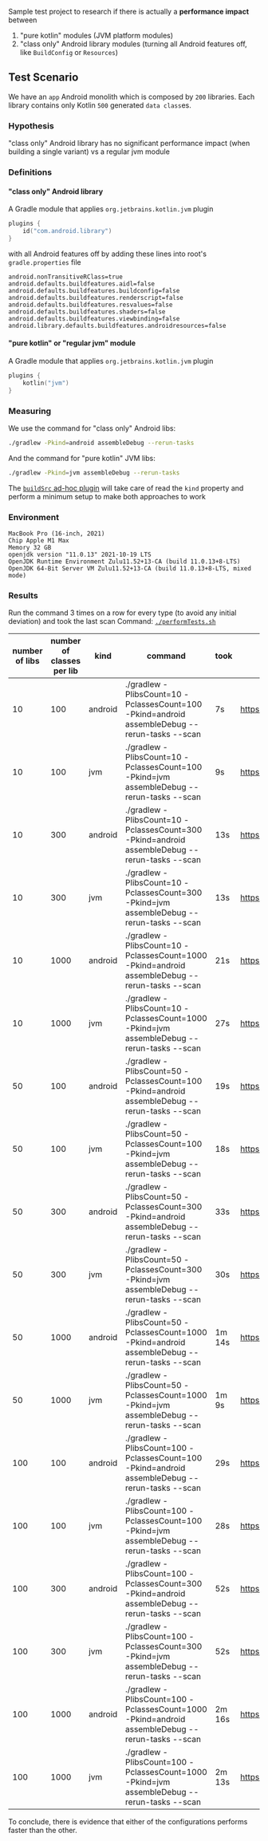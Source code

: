 Sample test project to research if there is actually a **performance impact** between
1) "pure kotlin" modules (JVM platform modules)
2) "class only" Android library modules (turning all Android features off, like `BuildConfig` or `Resources`)

## Test Scenario
We have an `app` Android monolith which is composed by `200` libraries.
Each library contains only Kotlin `500` generated `data class`es.

### Hypothesis
"class only" Android library has no significant performance impact (when building a single variant) vs a regular jvm module

### Definitions
#### "class only" Android library
A Gradle module that applies `org.jetbrains.kotlin.jvm` plugin
```kotlin
plugins {
    id("com.android.library")
}
```
with all Android features off by adding these lines into root's `gradle.properties` file
```properties
android.nonTransitiveRClass=true
android.defaults.buildfeatures.aidl=false
android.defaults.buildfeatures.buildconfig=false
android.defaults.buildfeatures.renderscript=false
android.defaults.buildfeatures.resvalues=false
android.defaults.buildfeatures.shaders=false
android.defaults.buildfeatures.viewbinding=false
android.library.defaults.buildfeatures.androidresources=false
```

#### "pure kotlin" or "regular jvm" module
A Gradle module that applies `org.jetbrains.kotlin.jvm` plugin
```kotlin
plugins {
    kotlin("jvm")
}
```

### Measuring
We use the command for "class only" Android libs:
```sh
./gradlew -Pkind=android assembleDebug --rerun-tasks
```
And the command for "pure kotlin" JVM libs:
```sh
./gradlew -Pkind=jvm assembleDebug --rerun-tasks
```
The [`buildSrc` ad-hoc plugin](buildSrc/src/main/kotlin/generate-test-lib.gradle.kts) will take care of read the `kind` property and perform a
minimum setup to make both approaches to work

### Environment
```
MacBook Pro (16-inch, 2021)
Chip Apple M1 Max
Memory 32 GB
openjdk version "11.0.13" 2021-10-19 LTS
OpenJDK Runtime Environment Zulu11.52+13-CA (build 11.0.13+8-LTS)
OpenJDK 64-Bit Server VM Zulu11.52+13-CA (build 11.0.13+8-LTS, mixed mode)
```

### Results
Run the command 3 times on a row for every type (to avoid any initial deviation) and took the last scan
Command: [`./performTests.sh`](performTests.sh)

| number of libs | number of classes per lib | kind | command | took | build scan |
| --- | --- | --- | --- | --- | --- |
| 10 | 100 | android | ./gradlew -PlibsCount=10 -PclassesCount=100 -Pkind=android assembleDebug --rerun-tasks --scan | 7s | https://gradle.com/s/guyqxtl2jymrq |
| 10 | 100 | jvm | ./gradlew -PlibsCount=10 -PclassesCount=100 -Pkind=jvm assembleDebug --rerun-tasks --scan | 9s | https://gradle.com/s/l6kw4uoasnd2m |
| 10 | 300 | android | ./gradlew -PlibsCount=10 -PclassesCount=300 -Pkind=android assembleDebug --rerun-tasks --scan | 13s | https://gradle.com/s/dncdmsvt7f54k |
| 10 | 300 | jvm | ./gradlew -PlibsCount=10 -PclassesCount=300 -Pkind=jvm assembleDebug --rerun-tasks --scan | 13s | https://gradle.com/s/7o4r2yphwe5ha |
| 10 | 1000 | android | ./gradlew -PlibsCount=10 -PclassesCount=1000 -Pkind=android assembleDebug --rerun-tasks --scan | 21s | https://gradle.com/s/lv54zkjeyo55m |
| 10 | 1000 | jvm | ./gradlew -PlibsCount=10 -PclassesCount=1000 -Pkind=jvm assembleDebug --rerun-tasks --scan | 27s | https://gradle.com/s/aqxx7oy4d2cw4 |
| 50 | 100 | android | ./gradlew -PlibsCount=50 -PclassesCount=100 -Pkind=android assembleDebug --rerun-tasks --scan | 19s | https://gradle.com/s/gbqik5coxkcvs |
| 50 | 100 | jvm | ./gradlew -PlibsCount=50 -PclassesCount=100 -Pkind=jvm assembleDebug --rerun-tasks --scan | 18s | https://gradle.com/s/hk7kg2vpf2xl2 |
| 50 | 300 | android | ./gradlew -PlibsCount=50 -PclassesCount=300 -Pkind=android assembleDebug --rerun-tasks --scan | 33s | https://gradle.com/s/cm3xb7cf7esf6 |
| 50 | 300 | jvm | ./gradlew -PlibsCount=50 -PclassesCount=300 -Pkind=jvm assembleDebug --rerun-tasks --scan | 30s | https://gradle.com/s/n4uj2gkot4uvq |
| 50 | 1000 | android | ./gradlew -PlibsCount=50 -PclassesCount=1000 -Pkind=android assembleDebug --rerun-tasks --scan | 1m 14s | https://gradle.com/s/dhhvxknkhscs2 |
| 50 | 1000 | jvm | ./gradlew -PlibsCount=50 -PclassesCount=1000 -Pkind=jvm assembleDebug --rerun-tasks --scan | 1m 9s | https://gradle.com/s/jrohdwb5z2ake |
| 100 | 100 | android | ./gradlew -PlibsCount=100 -PclassesCount=100 -Pkind=android assembleDebug --rerun-tasks --scan | 29s | https://gradle.com/s/v2xvjyq5qas34 |
| 100 | 100 | jvm | ./gradlew -PlibsCount=100 -PclassesCount=100 -Pkind=jvm assembleDebug --rerun-tasks --scan | 28s | https://gradle.com/s/dubygrt3mrv22 |
| 100 | 300 | android | ./gradlew -PlibsCount=100 -PclassesCount=300 -Pkind=android assembleDebug --rerun-tasks --scan | 52s | https://gradle.com/s/jltrlbk4tguui |
| 100 | 300 | jvm | ./gradlew -PlibsCount=100 -PclassesCount=300 -Pkind=jvm assembleDebug --rerun-tasks --scan | 52s | https://gradle.com/s/dq3cvk2lshzmw |
| 100 | 1000 | android | ./gradlew -PlibsCount=100 -PclassesCount=1000 -Pkind=android assembleDebug --rerun-tasks --scan | 2m 16s | https://gradle.com/s/ksarreyis5xmi |
| 100 | 1000 | jvm | ./gradlew -PlibsCount=100 -PclassesCount=1000 -Pkind=jvm assembleDebug --rerun-tasks --scan | 2m 13s | https://gradle.com/s/i57obwy7dwwdm |

To conclude, there is evidence that either of the configurations performs faster than the other.
